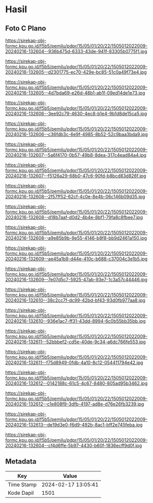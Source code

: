 # Hasil

## Foto C Plano

https://sirekap-obj-formc.kpu.go.id/f5b5/pemilu/pdpr/15/05/01/20/22/1505012022009-20240216-132604--936b475d-6333-43de-941f-83305b0775f1.jpg

https://sirekap-obj-formc.kpu.go.id/f5b5/pemilu/pdpr/15/05/01/20/22/1505012022009-20240216-132605--d2301775-ec70-429e-bc85-51c0a49f73e4.jpg

https://sirekap-obj-formc.kpu.go.id/f5b5/pemilu/pdpr/15/05/01/20/22/1505012022009-20240216-132605--4d7bda69-e26d-48b1-ab1f-09ed14de1e73.jpg

https://sirekap-obj-formc.kpu.go.id/f5b5/pemilu/pdpr/15/05/01/20/22/1505012022009-20240216-132606--3ee92c79-4630-4ec8-b1e4-9b1d8de15ca5.jpg

https://sirekap-obj-formc.kpu.go.id/f5b5/pemilu/pdpr/15/05/01/20/22/1505012022009-20240216-132606--c36fdb3c-6e9f-4985-8b52-52c9baa3bda9.jpg

https://sirekap-obj-formc.kpu.go.id/f5b5/pemilu/pdpr/15/05/01/20/22/1505012022009-20240216-132607--5a6f4170-0b57-49b8-8dea-317c4ead84a4.jpg

https://sirekap-obj-formc.kpu.go.id/f5b5/pemilu/pdpr/15/05/01/20/22/1505012022009-20240216-132607--f5126a29-68b0-47c6-90fd-b8bcd83d826f.jpg

https://sirekap-obj-formc.kpu.go.id/f5b5/pemilu/pdpr/15/05/01/20/22/1505012022009-20240216-132608--2f57ff52-62cf-4c0e-8e4b-06c146b09d35.jpg

https://sirekap-obj-formc.kpu.go.id/f5b5/pemilu/pdpr/15/05/01/20/22/1505012022009-20240216-132608--d18b7aaf-d0d2-4b4e-8bf1-79fa8c8fbee7.jpg

https://sirekap-obj-formc.kpu.go.id/f5b5/pemilu/pdpr/15/05/01/20/22/1505012022009-20240216-132608--a9e85b9b-9e55-4146-b8f8-bb9d2461a150.jpg

https://sirekap-obj-formc.kpu.go.id/f5b5/pemilu/pdpr/15/05/01/20/22/1505012022009-20240216-132609--ae45a1b9-d44e-410c-b688-c37004c3e1b5.jpg

https://sirekap-obj-formc.kpu.go.id/f5b5/pemilu/pdpr/15/05/01/20/22/1505012022009-20240216-132609--7e07d5c7-5925-47ab-93e7-1c3a57c44446.jpg

https://sirekap-obj-formc.kpu.go.id/f5b5/pemilu/pdpr/15/05/01/20/22/1505012022009-20240216-132610--38c2cc7f-dc99-42bd-bf43-93d0fb977aa8.jpg

https://sirekap-obj-formc.kpu.go.id/f5b5/pemilu/pdpr/15/05/01/20/22/1505012022009-20240216-132610--936e1ac7-ff31-43dd-8994-6c0b55bb35bb.jpg

https://sirekap-obj-formc.kpu.go.id/f5b5/pemilu/pdpr/15/05/01/20/22/1505012022009-20240216-132611--52bbbef2-cd5e-40de-9c34-a6dc766fe553.jpg

https://sirekap-obj-formc.kpu.go.id/f5b5/pemilu/pdpr/15/05/01/20/22/1505012022009-20240216-132611--f75d8949-0fdb-4a10-8c12-054411794e42.jpg

https://sirekap-obj-formc.kpu.go.id/f5b5/pemilu/pdpr/15/05/01/20/22/1505012022009-20240216-132612--0142188c-61c5-4c67-8480-805ad95b3462.jpg

https://sirekap-obj-formc.kpu.go.id/f5b5/pemilu/pdpr/15/05/01/20/22/1505012022009-20240216-132612--c1e808f9-3dfb-4197-ad8e-d76e26fb3239.jpg

https://sirekap-obj-formc.kpu.go.id/f5b5/pemilu/pdpr/15/05/01/20/22/1505012022009-20240216-132613--de19d3e0-f6d9-492b-8ac1-bff2e745feba.jpg

https://sirekap-obj-formc.kpu.go.id/f5b5/pemilu/pdpr/15/05/01/20/22/1505012022009-20240216-132604--cf4d6ffe-5b97-4430-b60f-1836ecff9d0f.jpg


## Metadata

| Key        | Value               |
| ---------- | ------------------- |
| Time Stamp | 2024-02-17 13:05:41 |
| Kode Dapil | 1501                |



